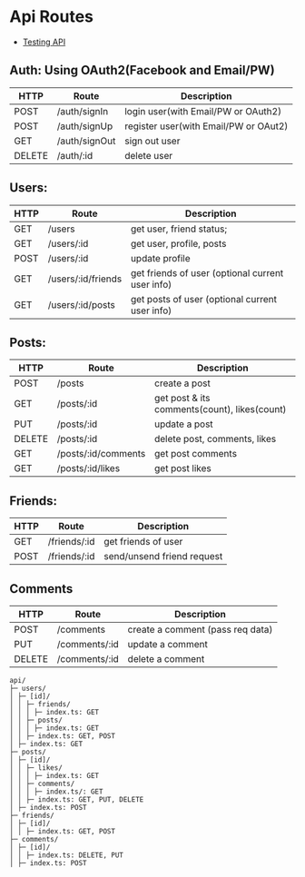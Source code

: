 # Api Routes

- [Testing API](https://github.com/KennFatt/nextjs-api-routes-testing)

## Auth: Using OAuth2(Facebook and Email/PW)

| HTTP   | Route         | Description                           |
| ------ | ------------- | ------------------------------------- |
| POST   | /auth/signIn  | login user(with Email/PW or OAuth2)   |
| POST   | /auth/signUp  | register user(with Email/PW or OAut2) |
| GET    | /auth/signOut | sign out user                         |
| DELETE | /auth/:id     | delete user                           |

## Users:

| HTTP | Route              | Description                                      |
| ---- | ------------------ | ------------------------------------------------ |
| GET  | /users             | get user, friend status;                         |
| GET  | /users/:id         | get user, profile, posts                         |
| POST | /users/:id         | update profile                                   |
| GET  | /users/:id/friends | get friends of user (optional current user info) |
| GET  | /users/:id/posts   | get posts of user (optional current user info)   |

## Posts:

| HTTP   | Route               | Description                                  |
| ------ | ------------------- | -------------------------------------------- |
| POST   | /posts              | create a post                                |
| GET    | /posts/:id          | get post & its comments(count), likes(count) |
| PUT    | /posts/:id          | update a post                                |
| DELETE | /posts/:id          | delete post, comments, likes                 |
| GET    | /posts/:id/comments | get post comments                            |
| GET    | /posts/:id/likes    | get post likes                               |

## Friends:

| HTTP | Route        | Description                |
| ---- | ------------ | -------------------------- |
| GET  | /friends/:id | get friends of user        |
| POST | /friends/:id | send/unsend friend request |

## Comments

| HTTP   | Route         | Description                      |
| ------ | ------------- | -------------------------------- |
| POST   | /comments     | create a comment (pass req data) |
| PUT    | /comments/:id | update a comment                 |
| DELETE | /comments/:id | delete a comment                 |

```
api/
├─ users/
│ ├─ [id]/
│ │ ├─ friends/
│ │ │ ├─ index.ts: GET
│ │ ├─ posts/
│ │ │ ├─ index.ts: GET
│ │ ├─ index.ts: GET, POST
│ ├─ index.ts: GET
├─ posts/
│ ├─ [id]/
│ │ ├─ likes/
│ │ │ ├─ index.ts: GET
│ │ ├─ comments/
│ │ │ ├─ index.ts/: GET
│ │ ├─ index.ts: GET, PUT, DELETE
│ ├─ index.ts: POST
├─ friends/
│ ├─ [id]/
│ │ ├─ index.ts: GET, POST
├─ comments/
│ ├─ [id]/
│ │ ├─ index.ts: DELETE, PUT
│ ├─ index.ts: POST
```
